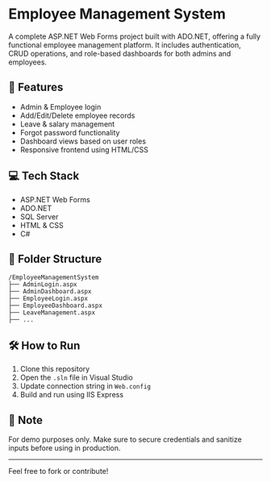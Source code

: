 # Employee Management System

A complete ASP.NET Web Forms project built with ADO.NET, offering a fully functional employee management platform. It includes authentication, CRUD operations, and role-based dashboards for both admins and employees.

## 🧰 Features

- Admin & Employee login
- Add/Edit/Delete employee records
- Leave & salary management
- Forgot password functionality
- Dashboard views based on user roles
- Responsive frontend using HTML/CSS

## 💻 Tech Stack

- ASP.NET Web Forms
- ADO.NET
- SQL Server
- HTML & CSS
- C#

## 📂 Folder Structure

```
/EmployeeManagementSystem
├── AdminLogin.aspx
├── AdminDashboard.aspx
├── EmployeeLogin.aspx
├── EmployeeDashboard.aspx
├── LeaveManagement.aspx
├── ...
```


## 🛠️ How to Run

1. Clone this repository
2. Open the `.sln` file in Visual Studio
3. Update connection string in `Web.config`
4. Build and run using IIS Express

## 🔐 Note

For demo purposes only. Make sure to secure credentials and sanitize inputs before using in production.

---

Feel free to fork or contribute!

